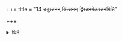 +++
title = "14 चतुस्तनन् त्रिस्तनन् द्विस्तनमेकस्तनमिति"

+++

<details><summary>थिते</summary>

14. For a period of every three days the fast-food for every day should be milk of four teats, three teats, two teats and on teat respectively.  
</details>
